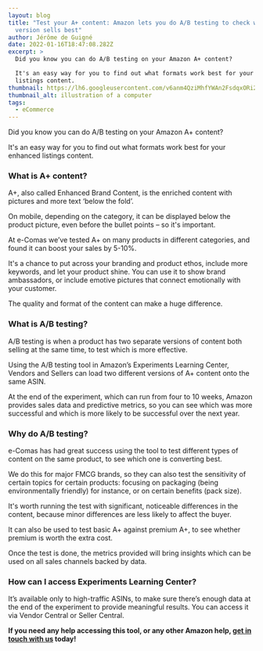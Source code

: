 ```yaml
---
layout: blog
title: "Test your A+ content: Amazon lets you do A/B testing to check which
  version sells best"
author: Jérôme de Guigné
date: 2022-01-16T18:47:08.282Z
excerpt: >
  Did you know you can do A/B testing on your Amazon A+ content?

  It's an easy way for you to find out what formats work best for your enhanced
  listings content.
thumbnail: https://lh6.googleusercontent.com/v6anm4QziMhfYWAn2FsdqxORi28htUYYqUa_K-TvfXGktkhLPjEbW8BRtL5d0c3Zv0a0WckK6HscJuzJXSe7-pqHo8h3g9HGbNskPAWq5rcCZMTdcUxwaho6aOvg_Bx3Gt_3bRPO
thumbnail_alt: illustration of a computer
tags:
  - eCommerce
---
```


Did you know you can do A/B testing on your Amazon A+ content?

It's an easy way for you to find out what formats work best for your enhanced listings content.

### What is A+ content?

A+, also called Enhanced Brand Content, is the enriched content with pictures and more text ‘below the fold’.

On mobile, depending on the category, it can be displayed below the product picture, even before the bullet points – so it's important.

At e-Comas we’ve tested A+ on many products in different categories, and found it can boost your sales by 5-10%.

It's a chance to put across your branding and product ethos, include more keywords, and let your product shine. You can use it to show brand ambassadors, or include emotive pictures that connect emotionally with your customer.

The quality and format of the content can make a huge difference.

### What is A/B testing?

A/B testing is when a product has two separate versions of content both selling at the same time, to test which is more effective.

Using the A/B testing tool in Amazon’s Experiments Learning Center, Vendors and Sellers can load two different versions of A+ content onto the same ASIN.

At the end of the experiment, which can run from four to 10 weeks, Amazon provides sales data and predictive metrics, so you can see which was more successful and which is more likely to be successful over the next year.

### Why do A/B testing?

e-Comas has had great success using the tool to test different types of content on the same product, to see which one is converting best.

We do this for major FMCG brands, so they can also test the sensitivity of certain topics for certain products: focusing on packaging (being environmentally friendly) for instance, or on certain benefits (pack size).

It's worth running the test with significant, noticeable differences in the content, because minor differences are less likely to affect the buyer.

It can also be used to test basic A+ against premium A+, to see whether premium is worth the extra cost.

Once the test is done, the metrics provided will bring insights which can be used on all sales channels backed by data.

### How can I access Experiments Learning Center?

It’s available only to high-traffic ASINs, to make sure there’s enough data at the end of the experiment to provide meaningful results. You can access it via Vendor Central or Seller Central. 

**If you need any help accessing this tool, or any other Amazon help, [get in touch with us](https://e-comas.com/contact.html) today!**
